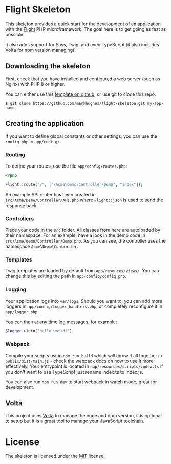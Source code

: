 # Flight Skeleton

This skeleton provides a quick start for the development of an application with the [Flight](http://flightphp.com) PHP microframework. The
goal here is to get going as fast as possible.

It also adds support for Sass, Twig, and even TypeScript (it also includes Volta for npm version managing)!

## Downloading the skeleton

First, check that you have installed and configured a web server (such as Nginx) with PHP 8 or higher.

You can either use this [template on github](https://github.com/markhughes/flight-skeleton/generate), or use git to clone this repo:

`$ git clone https://github.com/markhughes/flight-skeleton.git my-app-name`

## Creating the application

If you want to define global constants or other settings, you can use the `config.php` in `app/config/`.

### Routing

To define your routes, use the file `app/config/routes.php`:

```php
<?php

Flight::route("/", ["\Acme\Demo\Controller\Demo", "index"]);
```

An example API router has been created in `src/Acme/Demo/Controller/API.php` where `Flight::json` is used to send the response back.

### Controllers

Place your code in the `src` folder. All classes from here are autoloaded by their namespace. For an example, have a look in the demo code in `src/Acme/demo/Controller/Demo.php`. As you can see, the controller uses the namespace `Acme\Demo\Controller`.

### Templates

Twig templates are loaded by default from `app/resouces/views/`. You can change this by editing the path in `app/config/config.php`.

### Logging

Your application logs into `var/logs`. Should you want to, you can add more loggers in `app/config/logger_handlers.php`, or completely reconfigure it in
`app/logger.php`.

You can then at any time log messages, for example:

```php
$logger->info('hello world!');
```

### Webpack

Compile your scripts using `npm run build` which will throw it all together in `public/dist/main.js` - check the webpack docs on how to use it more effectively. Your entrypoint is located in `app/resources/scripts/index.ts` if you don't want to use TypeScript just rename index.ts to index.js.

You can also run `npm run dev` to start webpack in watch mode, great for development.

## Volta
This project uses [Volta](https://volta.sh/) to manage the node and npm version, it is optional to setup but it is a great tool to manage your JavaScript toolchain.

# License

The skeleton is licensed under the [MIT](https://opensource.org/licenses/MIT) license.

